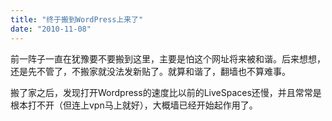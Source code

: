 ```yaml
---
title: "终于搬到WordPress上来了"
date: "2010-11-08"
---
```


前一阵子一直在犹豫要不要搬到这里，主要是怕这个网址将来被和谐。后来想想，还是先不管了，不搬家就没法发新贴了。就算和谐了，翻墙也不算难事。

搬了家之后，发现打开Wordpress的速度比以前的LiveSpaces还慢，并且常常是根本打不开（但连上vpn马上就好），大概墙已经开始起作用了。
